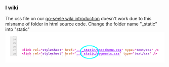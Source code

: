 ### I wiki
   The css file on our [go-seele wiki introduction](https://seeleteam.github.io/seele-doc/introduction/index.html) doesn't work due to this misname of folder in html source code. Change the folder name "_static" into "static"
  <img src='image.png'>

